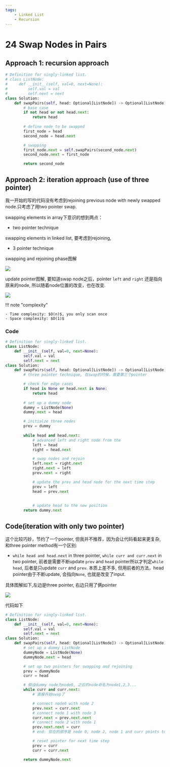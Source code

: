 ```yaml
---
tags:
    - Linked List
    - Recursion
---
```


# 24 Swap Nodes in Pairs

## Approach 1: recursion approach

```python
# Definition for singly-linked list.
# class ListNode:
#     def __init__(self, val=0, next=None):
#         self.val = val
#         self.next = next
class Solution:
    def swapPairs(self, head: Optional[ListNode]) -> Optional[ListNode]:
        # base case
        if not head or not head.next:
            return head
        
        # define node to be swapped
        first_node = head
        second_node = head.next

        # swapping
        first_node.next = self.swapPairs(second_node.next)
        second_node.next = first_node

        return second_node
```


## Approach 2: iteration approach (use of three pointer)
<!-- Describe your approach to solving the problem. -->

我一开始的写的代码没有考虑到rejoining previous node with newly swapped node.只考虑了用two pointer swap.


swapping elements in array下意识的想到两点：

- two pointer technique

swapping elements in linked list, 要考虑到rejoining,

- 3 pointer technique


swapping and rejoining phase图解

![](img1.png)

update pointer图解, 要知道swap node之后，pointer `left` and `right` 还是指向原来的node, 所以随着node位置的改变，也在改变.

![](img2.png)


!!! note "complexity"

    - Time complexity: $O(n)$, you only scan once
    - Space complexity: $O(1)$

### Code
```python
# Definition for singly-linked list.
class ListNode:
    def __init__(self, val=0, next=None):
        self.val = val
        self.next = next
class Solution:
    def swapPairs(self, head: Optional[ListNode]) -> Optional[ListNode]:
        # three pointer technique, 在swap的时候，需要第三个pointer

        # check for edge cases
        if head is None or head.next is None:
            return head
        
        # set up a dummy node 
        dummy = ListNode(None)
        dummy.next = head

        # initialze three nodes
        prev = dummy
        
        while head and head.next:
            # advanced left and right node from the
            left = head
            right = head.next

            # swap nodes and rejoin
            left.next = right.next
            right.next = left
            prev.next = right

            # update the prev and head node for the next time step
            prev = left
            head = prev.next
            
            
            # update head to the new position
        return dummy.next

```
## Code(iteration with only two pointer)
这个比较巧妙，节约了一个pointer, 但我并不推荐，因为会让代码看起来更复杂,和three pointer method有一个区别:
- `while head and head.next` in three pointer, `while curr and curr.next` in two pointer, 前者是需要不断update `prev` and `head` pointer所以才判定`while head`, 后者是只update `curr` and `prev`. 本质上差不多, 但用前者的方法，head pointer由于不断update, 会指向`None`, 也就是改变了input.


具体图解如下,左边是three pointer, 右边只用了俩pointer

![](img3.png)

代码如下
```python
# Definition for singly-linked list.
class ListNode:
    def __init__(self, val=0, next=None):
        self.val = val
        self.next = next
class Solution:
    def swapPairs(self, head: Optional[ListNode]) -> Optional[ListNode]:
        # set up a dummy ListNode
        dummyNode = ListNode(None)
        dummyNode.next = head

        # set up two pointers for swapping and rejoining
        prev = dummyNode
        curr = head

        # 假设dummy node为node0, 之后的node命名为node1,2,3...
        while curr and curr.next:
            # 直接开始swap了 

            # connect node0 with node 2
            prev.next = curr.next
            # connect node 1 with node 3
            curr.next = prev.next.next
            # connect node 2 with node 1
            prev.next.next = curr
            # end: 现在的顺序是 node 0, node 2, node 1 and curr points to node 1

            # reset pointer for next time step
            prev = curr
            curr = curr.next

        return dummyNode.next

```




